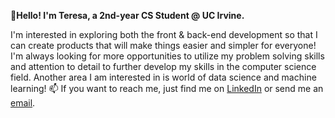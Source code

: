 **👋Hello! I'm Teresa, a 2nd-year CS Student @ UC Irvine.**

I'm interested in exploring both the front & back-end development so that I can create products
that will make things easier and simpler for everyone! I'm always looking for more opportunities
to utilize my problem solving skills and attention to detail to further develop my skills in the computer science field.
Another area I am interested in is world of data science and machine learning!
📫 If you want to reach me, just find me on
[LinkedIn](https://www.linkedin.com/in/teresa-liang-605997185/) or send me an [email](teresaliang2003@gmail.com).

<!---
teresa-liang/teresa-liang is a ✨ special ✨ repository because its `README.md` (this file) appears on your GitHub profile.
You can click the Preview link to take a look at your changes.
--->
